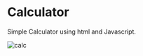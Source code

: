 # Calculator
Simple Calculator using html and Javascript.


![calc](https://user-images.githubusercontent.com/102311917/159966084-e3dc0928-10c8-42bc-8909-e2fdfae79b68.PNG)
